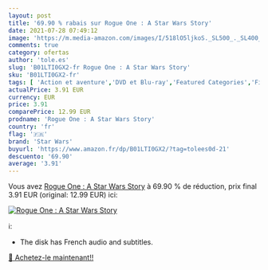 ```yaml
---
layout: post
title: '69.90 % rabais sur Rogue One : A Star Wars Story'
date: 2021-07-28 07:49:12
image: 'https://m.media-amazon.com/images/I/518lO5ljkoS._SL500_._SL400_.jpg'
comments: true
category: ofertas
author: 'tole.es'
slug: 'B01LTI0GX2-fr Rogue One : A Star Wars Story'
sku: 'B01LTI0GX2-fr'
tags: [ 'Action et aventure','DVD et Blu-ray','Featured Categories','Films','Science-fiction','star wars', ]
actualPrice: 3.91 EUR
currency: EUR
price: 3.91
comparePrice: 12.99 EUR
prodname: 'Rogue One : A Star Wars Story'
country: 'fr'
flag: '🇫🇷'
brand: 'Star Wars'
buyurl: 'https://www.amazon.fr/dp/B01LTI0GX2/?tag=tolees0d-21'
descuento: '69.90'
average: '3.91'
---
```


Vous avez [Rogue One : A Star Wars Story](https://www.amazon.fr/dp/B01LTI0GX2/?tag=tolees0d-21)  à  69.90 % de réduction, prix final  3.91 EUR (original: 12.99 EUR) ici:

[![Rogue One : A Star Wars Story](https://m.media-amazon.com/images/I/518lO5ljkoS._SL500_._SL400_.jpg)](https://www.amazon.fr/dp/B01LTI0GX2/?tag=tolees0d-21)

ℹ️:

- The disk has French audio and subtitles.

[🛒 Achetez-le maintenant!!](https://www.amazon.fr/dp/B01LTI0GX2/?tag=tolees0d-21)
